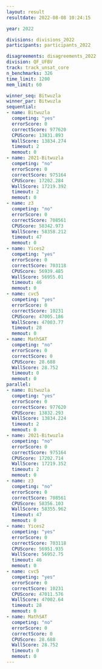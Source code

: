 ```yaml
---
layout: result
resultdate: 2022-08-08 10:24:15

year: 2022

divisions: divisions_2022
participants: participants_2022

disagreements: disagreements_2022
division: QF_UFBV
track: track_unsat_core
n_benchmarks: 326
time_limit: 1200
mem_limit: 60

winner_seq: Bitwuzla
winner_par: Bitwuzla
sequential:
- name: Bitwuzla
  competing: "yes"
  errorScore: 0
  correctScore: 977620
  CPUScore: 13831.893
  WallScore: 13834.274
  timeout: 2
  memout: 0
- name: 2021-Bitwuzla
  competing: "no"
  errorScore: 0
  correctScore: 975164
  CPUScore: 17202.284
  WallScore: 17219.392
  timeout: 2
  memout: 0
- name: z3
  competing: "no"
  errorScore: 0
  correctScore: 708561
  CPUScore: 58342.973
  WallScore: 58358.212
  timeout: 47
  memout: 0
- name: Yices2
  competing: "yes"
  errorScore: 0
  correctScore: 703118
  CPUScore: 56939.485
  WallScore: 56955.01
  timeout: 46
  memout: 0
- name: cvc5
  competing: "yes"
  errorScore: 0
  correctScore: 10231
  CPUScore: 47005.186
  WallScore: 47003.77
  timeout: 28
  memout: 0
- name: MathSAT
  competing: "no"
  errorScore: 0
  correctScore: 0
  CPUScore: 28.688
  WallScore: 28.752
  timeout: 0
  memout: 0
parallel:
- name: Bitwuzla
  competing: "yes"
  errorScore: 0
  correctScore: 977620
  CPUScore: 13832.293
  WallScore: 13834.224
  timeout: 2
  memout: 0
- name: 2021-Bitwuzla
  competing: "no"
  errorScore: 0
  correctScore: 975164
  CPUScore: 17202.714
  WallScore: 17219.352
  timeout: 2
  memout: 0
- name: z3
  competing: "no"
  errorScore: 0
  correctScore: 708561
  CPUScore: 58356.103
  WallScore: 58355.962
  timeout: 47
  memout: 0
- name: Yices2
  competing: "yes"
  errorScore: 0
  correctScore: 703118
  CPUScore: 56951.935
  WallScore: 56952.75
  timeout: 46
  memout: 0
- name: cvc5
  competing: "yes"
  errorScore: 0
  correctScore: 10231
  CPUScore: 47011.576
  WallScore: 47002.64
  timeout: 28
  memout: 0
- name: MathSAT
  competing: "no"
  errorScore: 0
  correctScore: 0
  CPUScore: 28.688
  WallScore: 28.752
  timeout: 0
  memout: 0
---
```


